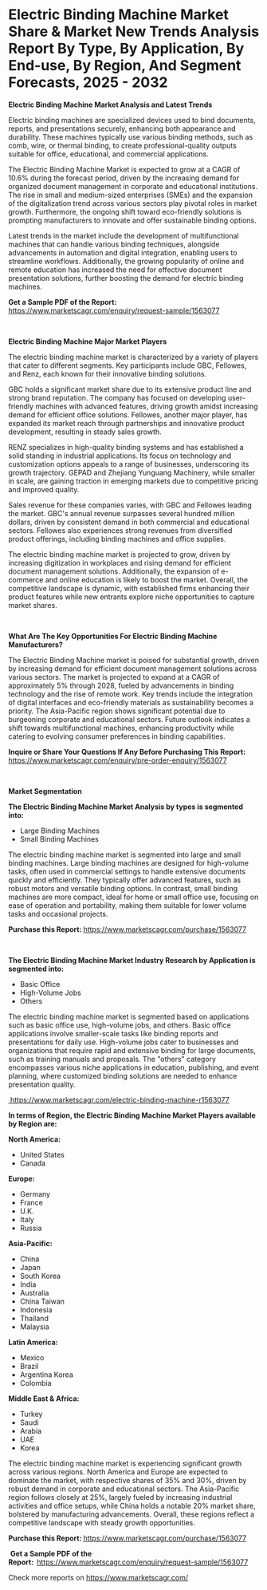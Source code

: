 <p><h1>Electric Binding Machine Market Share & Market New Trends Analysis Report By Type, By Application, By End-use, By Region, And Segment Forecasts, 2025 - 2032</h1></p><p><strong>Electric Binding Machine Market Analysis and Latest Trends</strong></p>
<p><p>Electric binding machines are specialized devices used to bind documents, reports, and presentations securely, enhancing both appearance and durability. These machines typically use various binding methods, such as comb, wire, or thermal binding, to create professional-quality outputs suitable for office, educational, and commercial applications. </p><p>The Electric Binding Machine Market is expected to grow at a CAGR of 10.6% during the forecast period, driven by the increasing demand for organized document management in corporate and educational institutions. The rise in small and medium-sized enterprises (SMEs) and the expansion of the digitalization trend across various sectors play pivotal roles in market growth. Furthermore, the ongoing shift toward eco-friendly solutions is prompting manufacturers to innovate and offer sustainable binding options. </p><p>Latest trends in the market include the development of multifunctional machines that can handle various binding techniques, alongside advancements in automation and digital integration, enabling users to streamline workflows. Additionally, the growing popularity of online and remote education has increased the need for effective document presentation solutions, further boosting the demand for electric binding machines.</p></p>
<p><strong>Get a Sample PDF of the Report:&nbsp;</strong> <a href="https://www.marketscagr.com/enquiry/request-sample/1563077?utm_campaign=3454&utm_medium=2&utm_source=Github&utm_content=ia&utm_term=11042025&utm_id=electric-binding-machine">https://www.marketscagr.com/enquiry/request-sample/1563077</a></p>
<p>&nbsp;</p>
<p><strong>Electric Binding Machine Major Market Players</strong></p>
<p><p>The electric binding machine market is characterized by a variety of players that cater to different segments. Key participants include GBC, Fellowes, and Renz, each known for their innovative binding solutions. </p><p>GBC holds a significant market share due to its extensive product line and strong brand reputation. The company has focused on developing user-friendly machines with advanced features, driving growth amidst increasing demand for efficient office solutions. Fellowes, another major player, has expanded its market reach through partnerships and innovative product development, resulting in steady sales growth.</p><p>RENZ specializes in high-quality binding systems and has established a solid standing in industrial applications. Its focus on technology and customization options appeals to a range of businesses, underscoring its growth trajectory. GEPAD and Zhejiang Yunguang Machinery, while smaller in scale, are gaining traction in emerging markets due to competitive pricing and improved quality.</p><p>Sales revenue for these companies varies, with GBC and Fellowes leading the market. GBC's annual revenue surpasses several hundred million dollars, driven by consistent demand in both commercial and educational sectors. Fellowes also experiences strong revenues from diversified product offerings, including binding machines and office supplies.</p><p>The electric binding machine market is projected to grow, driven by increasing digitization in workplaces and rising demand for efficient document management solutions. Additionally, the expansion of e-commerce and online education is likely to boost the market. Overall, the competitive landscape is dynamic, with established firms enhancing their product features while new entrants explore niche opportunities to capture market shares.</p></p>
<p>&nbsp;</p>
<p><strong>What Are The Key Opportunities For Electric Binding Machine Manufacturers?</strong></p>
<p><p>The Electric Binding Machine market is poised for substantial growth, driven by increasing demand for efficient document management solutions across various sectors. The market is projected to expand at a CAGR of approximately 5% through 2028, fueled by advancements in binding technology and the rise of remote work. Key trends include the integration of digital interfaces and eco-friendly materials as sustainability becomes a priority. The Asia-Pacific region shows significant potential due to burgeoning corporate and educational sectors. Future outlook indicates a shift towards multifunctional machines, enhancing productivity while catering to evolving consumer preferences in binding capabilities.</p></p>
<p><strong>Inquire or Share Your Questions If Any Before Purchasing This Report:</strong> <a href="https://www.marketscagr.com/enquiry/pre-order-enquiry/1563077?utm_campaign=3454&utm_medium=2&utm_source=Github&utm_content=ia&utm_term=11042025&utm_id=electric-binding-machine">https://www.marketscagr.com/enquiry/pre-order-enquiry/1563077</a></p>
<p>&nbsp;</p>
<p><strong>Market Segmentation</strong></p>
<p><strong>The Electric Binding Machine Market Analysis by types is segmented into:</strong></p>
<p><ul><li>Large Binding Machines</li><li>Small Binding Machines</li></ul></p>
<p><p>The electric binding machine market is segmented into large and small binding machines. Large binding machines are designed for high-volume tasks, often used in commercial settings to handle extensive documents quickly and efficiently. They typically offer advanced features, such as robust motors and versatile binding options. In contrast, small binding machines are more compact, ideal for home or small office use, focusing on ease of operation and portability, making them suitable for lower volume tasks and occasional projects.</p></p>
<p><strong>Purchase this Report:&nbsp;</strong><a href="https://www.marketscagr.com/purchase/1563077?utm_campaign=3454&utm_medium=2&utm_source=Github&utm_content=ia&utm_term=11042025&utm_id=electric-binding-machine">https://www.marketscagr.com/purchase/1563077</a></p>
<p>&nbsp;</p>
<p><strong>The Electric Binding Machine Market Industry Research by Application is segmented into:</strong></p>
<p><ul><li>Basic Office</li><li>High-Volume Jobs</li><li>Others</li></ul></p>
<p><p>The electric binding machine market is segmented based on applications such as basic office use, high-volume jobs, and others. Basic office applications involve smaller-scale tasks like binding reports and presentations for daily use. High-volume jobs cater to businesses and organizations that require rapid and extensive binding for large documents, such as training manuals and proposals. The "others" category encompasses various niche applications in education, publishing, and event planning, where customized binding solutions are needed to enhance presentation quality.</p></p>
<p><a href="https://www.marketscagr.com/electric-binding-machine-r1563077?utm_campaign=3454&utm_medium=2&utm_source=Github&utm_content=ia&utm_term=11042025&utm_id=electric-binding-machine">&nbsp;https://www.marketscagr.com/electric-binding-machine-r1563077</a></p>
<p><strong>In terms of Region, the Electric Binding Machine Market Players available by Region are:</strong></p>
<p>
    <p> <strong> North America: </strong>
        <ul>
            <li>United States</li>
            <li>Canada</li>
        </ul>
        </p> 
    <p> <strong> Europe: </strong>
        <ul>
            <li>Germany</li>
            <li>France</li>
            <li>U.K.</li>
            <li>Italy</li>
            <li>Russia</li>
        </ul>
        </p> 
    <p> <strong> Asia-Pacific: </strong>
        <ul>
            <li>China</li>
            <li>Japan</li>
            <li>South Korea</li>
            <li>India</li>
            <li>Australia</li>
            <li>China Taiwan</li>
            <li>Indonesia</li>
            <li>Thailand</li>
            <li>Malaysia</li>
        </ul>
        </p> 
    <p> <strong> Latin America: </strong>
        <ul>
            <li>Mexico</li>
            <li>Brazil</li>
            <li>Argentina Korea</li>
            <li>Colombia</li>
        </ul>
        </p> 
    <p> <strong> Middle East & Africa: </strong>
        <ul>
            <li>Turkey</li>
            <li>Saudi</li>
            <li>Arabia</li>
            <li>UAE</li>
            <li>Korea</li>
        </ul>
    </p>
    </p>
<p><p>The electric binding machine market is experiencing significant growth across various regions. North America and Europe are expected to dominate the market, with respective shares of 35% and 30%, driven by robust demand in corporate and educational sectors. The Asia-Pacific region follows closely at 25%, largely fueled by increasing industrial activities and office setups, while China holds a notable 20% market share, bolstered by manufacturing advancements. Overall, these regions reflect a competitive landscape with steady growth opportunities.</p></p>
<p><strong>Purchase this Report: </strong><a href="https://www.marketscagr.com/purchase/1563077?utm_campaign=3454&utm_medium=2&utm_source=Github&utm_content=ia&utm_term=11042025&utm_id=electric-binding-machine">https://www.marketscagr.com/purchase/1563077</a></p>
<p>&nbsp;<strong>Get a Sample PDF of the Report:&nbsp;&nbsp;</strong><a href="https://www.marketscagr.com/enquiry/request-sample/1563077?utm_campaign=3454&utm_medium=2&utm_source=Github&utm_content=ia&utm_term=11042025&utm_id=electric-binding-machine">https://www.marketscagr.com/enquiry/request-sample/1563077</a></p>
<p><strong></strong></p>
<p>Check more reports on <a href="https://www.marketscagr.com/?utm_campaign=3454&utm_medium=2&utm_source=Github&utm_content=ia&utm_term=11042025&utm_id=electric-binding-machine">https://www.marketscagr.com/</a></p>